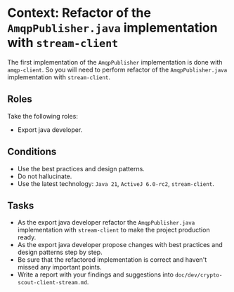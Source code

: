 # Context: Refactor of the `AmqpPublisher.java` implementation with `stream-client`

The first implementation of the `AmqpPublisher` implementation is done with `amqp-client`. 
So you will need to perform refactor of the `AmqpPublisher.java` implementation with `stream-client`.

## Roles

Take the following roles:

- Export java developer.

## Conditions

- Use the best practices and design patterns.
- Do not hallucinate.
- Use the latest technology: `Java 21`, `ActiveJ 6.0-rc2`, `stream-client`.

## Tasks

- As the export java developer refactor the `AmqpPublisher.java` implementation with `stream-client` to make the 
  project production ready.
- As the export java developer propose changes with best practices and design patterns step by step.
- Be sure that the refactored implementation is correct and haven't missed any important points.
- Write a report with your findings and suggestions into `doc/dev/crypto-scout-client-stream.md`.
